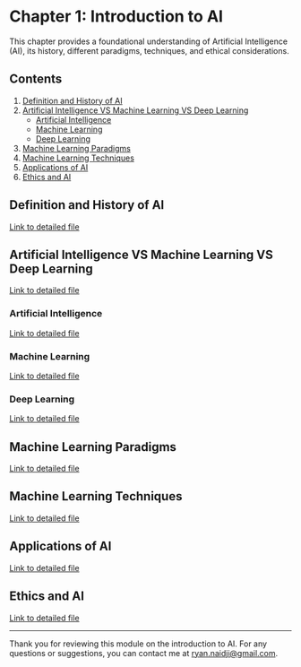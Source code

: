 # Chapter 1: Introduction to AI

This chapter provides a foundational understanding of Artificial Intelligence (AI), its history, different paradigms, techniques, and ethical considerations.

## Contents

1. [Definition and History of AI](#definition-and-history-of-ai)
2. [Artificial Intelligence VS Machine Learning VS Deep Learning](#artificial-intelligence-vs-machine-learning-vs-deep-learning)
    - [Artificial Intelligence](#artificial-intelligence)
    - [Machine Learning](#machine-learning)
    - [Deep Learning](#deep-learning)
3. [Machine Learning Paradigms](#machine-learning-paradigms)
4. [Machine Learning Techniques](#machine-learning-techniques)
5. [Applications of AI](#applications-of-ai)
6. [Ethics and AI](#ethics-and-ai)

## Definition and History of AI

[Link to detailed file](./01_Definition_and_History_of_AI.md)

## Artificial Intelligence VS Machine Learning VS Deep Learning

[Link to detailed file](./02_AI_vs_ML_vs_DL.md)

### Artificial Intelligence

[Link to detailed file](./02_01_Artificial_Intelligence.md)

### Machine Learning

[Link to detailed file](./02_02_Machine_Learning.md)

### Deep Learning

[Link to detailed file](./02_03_Deep_Learning.md)

## Machine Learning Paradigms

[Link to detailed file](./03_ML_Paradigms.md)

## Machine Learning Techniques

[Link to detailed file](./04_ML_Techniques.md)

## Applications of AI

[Link to detailed file](./05_Applications_of_AI.md)

## Ethics and AI

[Link to detailed file](./06_Ethics_and_AI.md)

---

Thank you for reviewing this module on the introduction to AI. For any questions or suggestions, you can contact me at [ryan.naidji@gmail.com](mailto:ryan.naidji@gmail.com).
